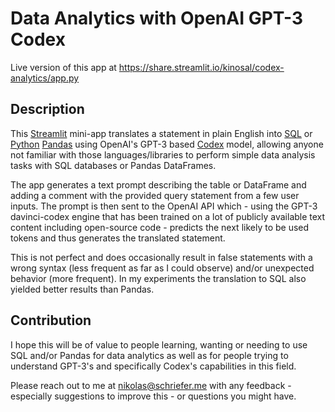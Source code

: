 # Data Analytics with OpenAI GPT-3 Codex

Live version of this app at
https://share.streamlit.io/kinosal/codex-analytics/app.py

## Description

This [Streamlit](https://streamlit.io) mini-app translates a statement in plain
English into [SQL](https://en.wikipedia.org/wiki/SQL) or
[Python](https://www.python.org) [Pandas](https://pandas.pydata.org)
using OpenAI's GPT-3 based [Codex](https://openai.com/blog/openai-codex/) model,
allowing anyone not familiar with those languages/libraries to perform simple data
analysis tasks with SQL databases or Pandas DataFrames.

The app generates a text prompt describing the table or DataFrame and
adding a comment with the provided query statement from a few user inputs. The
prompt is then sent to the OpenAI API which - using the GPT-3 davinci-codex
engine that has been trained on a lot of publicly available text content
including open-source code - predicts the next likely to be used tokens
and thus generates the translated statement.

This is not perfect and does occasionally result in false statements with
a wrong syntax (less frequent as far as I could observe)
and/or unexpected behavior (more frequent). In my experiments the
translation to SQL also yielded better results than Pandas.

## Contribution

I hope this will be of value to people learning, wanting or needing
to use SQL and/or Pandas for data analytics as well as for people trying
to understand GPT-3's and specifically Codex's capabilities in this field.

Please reach out to me at nikolas@schriefer.me with any feedback -
especially suggestions to improve this - or questions you might have.
